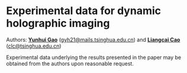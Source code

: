 # Experimental data for dynamic holographic imaging
Authors: **[Yunhui Gao](https://github.com/Yunhui-Gao)** (gyh21@mails.tsinghua.edu.cn) and **[Liangcai Cao](http://faculty.dpi.tsinghua.edu.cn/clc.html)** (clc@tsinghua.edu.cn)

Experimental data underlying the results presented in the paper may be obtained from the authors upon reasonable request.